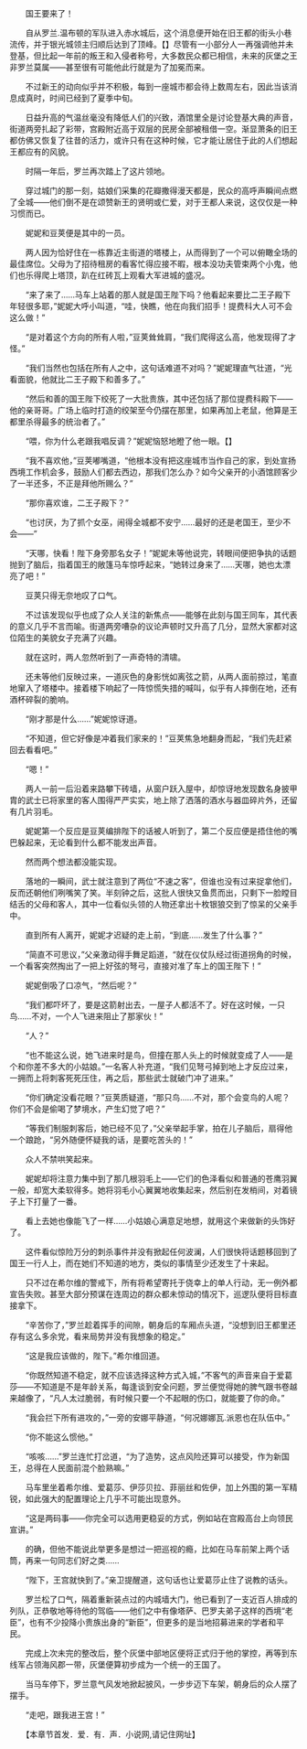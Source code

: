 　　国王要来了！

　　自从罗兰.温布顿的军队进入赤水城后，这个消息便开始在旧王都的街头小巷流传，并于银光城领主归顺后达到了顶峰。【】尽管有一小部分人一再强调他并未登基，但比起一年前的叛王和入侵者称号，大多数民众都已相信，未来的灰堡之王非罗兰莫属——甚至很有可能他此行就是为了加冕而来。

　　不过新王的动向似乎并不积极，每到一座城市都会待上数周左右，因此当该消息成真时，时间已经到了夏季中旬。

　　日益升高的气温丝毫没有降低人们的兴致，酒馆里全是讨论登基大典的声音，街道两旁扎起了彩带，宫殿附近高于双层的民房全部被租借一空。渐显萧条的旧王都仿佛又恢复了往昔的活力，或许只有在这种时候，它才能让居住于此的人们想起王都应有的风貌。

　　时隔一年后，罗兰再次踏上了这片领地。

　　穿过城门的那一刻，姑娘们采集的花瓣撒得漫天都是，民众的高呼声瞬间点燃了全城——他们倒不是在颂赞新王的贤明或仁爱，对于王都人来说，这仅仅是一种习惯而已。

　　妮妮和豆荚便是其中的一员。

　　两人因为恰好住在一栋靠近主街道的塔楼上，从而得到了一个可以俯瞰全场的最佳席位。父母为了招待租房的看客忙得应接不暇，根本没功夫管束两个小鬼，他们也乐得爬上塔顶，趴在红砖瓦上观看大军进城的盛况。

　　“来了来了……马车上站着的那人就是国王陛下吗？他看起来要比二王子殿下年轻很多耶，”妮妮大呼小叫道，“哇，快瞧，他在向我们招手！提费科大人可不会这么做！”

　　“是对着这个方向的所有人啦，”豆荚耸耸肩，“我们爬得这么高，他发现得了才怪。”

　　“我们当然也包括在所有人之中，这句话难道不对吗？”妮妮理直气壮道，“光看面貌，他就比二王子殿下和善多了。”

　　“然后和善的国王陛下绞死了一大批贵族，其中还包括了那位提费科殿下——他的亲哥哥。广场上临时打造的绞架至今仍摆在那里，如果再加上老鼠，他算是王都里杀得最多的统治者了。”

　　“喂，你为什么老跟我唱反调？”妮妮恼怒地瞪了他一眼。【】

　　“我不喜欢他，”豆荚嘟嘴道，“他根本没有把这座城市当作自己的家，到处宣扬西境工作机会多，鼓励人们都去西边，那我们怎么办？如今父亲开的小酒馆顾客少了一半还多，不正是拜他所赐么？”

　　“那你喜欢谁，二王子殿下？”

　　“也讨厌，为了抓个女巫，闹得全城都不安宁……最好的还是老国王，至少不会——”

　　“天哪，快看！陛下身旁那名女子！”妮妮未等他说完，转眼间便把争执的话题抛到了脑后，指着国王的敞篷马车惊呼起来，“她转过身来了……天哪，她也太漂亮了吧！”

　　豆荚只得无奈地叹了口气。

　　不过该发现似乎也成了众人关注的新焦点——能够在此刻与国王同车，其代表的意义几乎不言而喻。街道两旁嘈杂的议论声顿时又升高了几分，显然大家都对这位陌生的美貌女子充满了兴趣。

　　就在这时，两人忽然听到了一声奇特的清啸。

　　还未等他们反映过来，一道灰色的身影恍如离弦之箭，从两人面前掠过，笔直地窜入了塔楼中。接着楼下响起了一阵惊慌失措的喊叫，似乎有人摔倒在地，还有酒杯碎裂的脆响。

　　“刚才那是什么……”妮妮惊讶道。

　　“不知道，但它好像是冲着我们家来的！”豆荚焦急地翻身而起，“我们先赶紧回去看看吧。”

　　“嗯！”

　　两人一前一后沿着来路攀下砖墙，从窗户跃入屋中，却惊讶地发现数名身披甲胄的武士已将家里的客人围得严严实实，地上除了洒落的酒水与器皿碎片外，还留有几片羽毛。

　　妮妮第一个反应是豆荚编排陛下的话被人听到了，第二个反应便是捂住他的嘴巴躲起来，无论看到什么都不能发出声音。

　　然而两个想法都没能实现。

　　落地的一瞬间，武士就注意到了两位“不速之客”，但谁也没有过来捉拿他们，反而还朝他们咧嘴笑了笑。半刻钟之后，这批人很快又鱼贯而出，只剩下一脸瞠目结舌的父母和客人，其中一位看似头领的人物还拿出十枚银狼交到了惊呆的父亲手中。

　　直到所有人离开，妮妮才迟疑的走上前，“到底……发生了什么事？”

　　“简直不可思议，”父亲激动得手舞足蹈道，“就在仪仗队经过街道拐角的时候，一个看客突然掏出了一把上好弦的弩弓，直接对准了车上的国王陛下！”

　　妮妮倒吸了口凉气，“然后呢？”

　　“我们都吓坏了，要是这箭射出去，一屋子人都活不了。好在这时候，一只鸟……不对，一个人飞进来阻止了那家伙！”

　　“人？”

　　“也不能这么说，她飞进来时是鸟，但撞在那人头上的时候就变成了人——是个和你差不多大的小姑娘。”一名客人补充道，“我们见弩弓掉到地上才反应过来，一拥而上将刺客死死压住，再之后，那些武士就破门冲了进来。”

　　“你们确定没看花眼？”豆荚质疑道，“那只鸟……不对，那个会变鸟的人呢？你们不会是偷喝了梦境水，产生幻觉了吧？”

　　“等我们制服刺客后，她已经不见了，”父亲举起手掌，拍在儿子脑后，扇得他一个踉跄，“另外随便怀疑我的话，是要吃苦头的！”

　　众人不禁哄笑起来。

　　妮妮却将注意力集中到了那几根羽毛上——它们的色泽看似和普通的苍鹰羽翼一般，却宽大柔软得多。她将羽毛小心翼翼地收集起来，然后别在发梢间，对着镜子上下打量了一番。

　　看上去她也像能飞了一样……小姑娘心满意足地想，就用这个来做新的头饰好了。

　　这件看似惊险万分的刺杀事件并没有掀起任何波澜，人们很快将话题移回到了国王一行人上，而在她们不知道的地方，类似的事情至少还发生了十来起。

　　只不过在希尔维的警戒下，所有将希望寄托于侥幸上的单人行动，无一例外都宣告失败。甚至大部分预谋在连周边的群众都未惊动的情况下，巡逻队便将目标直接拿下。

　　“辛苦你了，”罗兰趁着挥手的间隙，朝身后的车厢点头道，“没想到旧王都里还存有这么多余党，看来局势并没有我想象的稳定。”

　　“这是我应该做的，陛下。”希尔维回道。

　　“你既然知道不稳定，就不应该选择这种方式入城，”不客气的声音来自于爱葛莎——不知道是不是年龄关系，每逢谈到安全问题，罗兰便觉得她的脾气跟书卷越来越像了，“凡人太过脆弱，有时候只要一个不起眼的伤口，就能要了你的命。”

　　“我会拦下所有进攻的，”一旁的安娜平静道，“何况娜娜瓦.派恩也在队伍中。”

　　“你不能这么惯他。”

　　“咳咳……”罗兰连忙打岔道，“为了造势，这点风险还算可以接受，作为新国王，总得在人民面前混个脸熟嘛。”

　　马车里坐着希尔维、爱葛莎、伊莎贝拉、菲丽丝和佐伊，加上外围的第一军精锐，如此强大的配置理论上几乎不可能出现意外。

　　“这是两码事——你完全可以选用更稳妥的方式，例如站在宫殿高台上向领民宣讲。”

　　的确，但他不能说此举更多是想过一把巡视的瘾，比如在马车前架上两个话筒，再来一句同志们好之类……

　　“陛下，王宫就快到了。”亲卫提醒道，这句话也让爱葛莎止住了说教的话头。

　　罗兰松了口气，隔着重新装点过的内城墙大门，他已看到了一支近百人排成的列队，正恭敬地等待他的驾临——他们之中有像塔萨、巴罗夫弟子这样的西境“老臣”，也有不少投降小贵族出身的“新臣”，但更多的是当地招募进来的学者和平民。

　　完成上次未完的整改后，整个灰堡中部地区便将正式归于他的掌控，再等到东线军占领海风郡一带，灰堡便算初步成为一个统一的王国了。

　　当马车停下，罗兰意气风发地掀起披风，一步步迈下车架，朝身后的众人摆了摆手。

　　“走吧，跟我进王宫！”

　　【本章节首发．爱．有．声．小说网,请记住网址】
